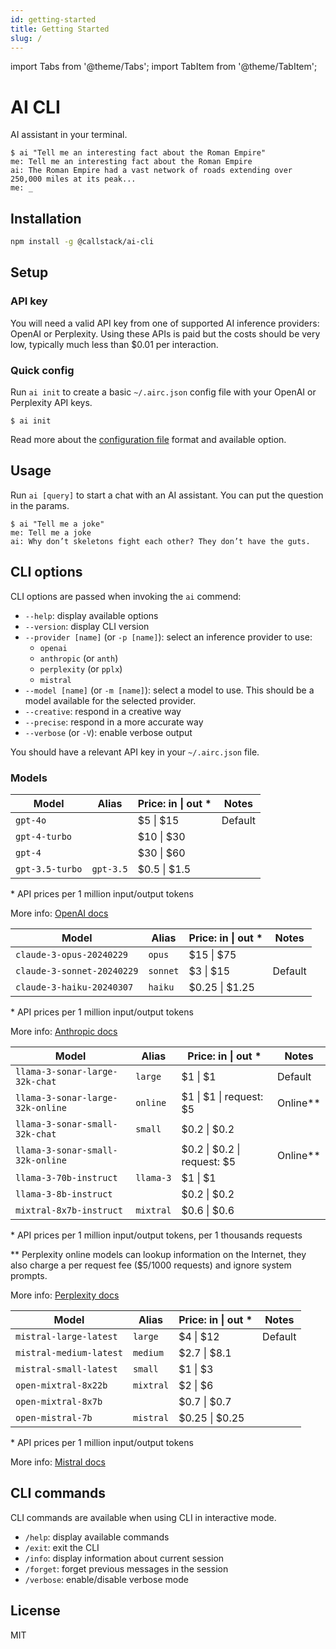 ```yaml
---
id: getting-started
title: Getting Started
slug: /
---
```


import Tabs from '@theme/Tabs';
import TabItem from '@theme/TabItem';

# AI CLI

AI assistant in your terminal.

```shell-session
$ ai "Tell me an interesting fact about the Roman Empire"
me: Tell me an interesting fact about the Roman Empire
ai: The Roman Empire had a vast network of roads extending over 250,000 miles at its peak...
me: _
```

## Installation

```sh
npm install -g @callstack/ai-cli
```

## Setup

### API key

You will need a valid API key from one of supported AI inference providers: OpenAI or Perplexity. Using these APIs is paid but the costs should be very low, typically much less than $0.01 per interaction.

### Quick config

Run `ai init` to create a basic `~/.airc.json` config file with your OpenAI or Perplexity API keys.

```shell-session
$ ai init
```

Read more about the [configuration file](config-file) format and available option.

## Usage

Run `ai [query]` to start a chat with an AI assistant. You can put the question in the params.

```shell-session
$ ai "Tell me a joke"
me: Tell me a joke
ai: Why don’t skeletons fight each other? They don’t have the guts.
```

## CLI options

CLI options are passed when invoking the `ai` commend:

- `--help`: display available options
- `--version`: display CLI version
- `--provider [name]` (or `-p [name]`): select an inference provider to use:
  - `openai`
  - `anthropic` (or `anth`)
  - `perplexity` (or `pplx`)
  - `mistral`
- `--model [name]` (or `-m [name]`): select a model to use. This should be a model available for the selected provider.
- `--creative`: respond in a creative way
- `--precise`: respond in a more accurate way
- `--verbose` (or `-V`): enable verbose output

You should have a relevant API key in your `~/.airc.json` file.

### Models

<Tabs groupId="provider">
<TabItem value="openAi" label="Open AI">

| Model           | Alias     | Price: in \| out \* | Notes   |
| --------------- | --------- | ------------------- | ------- |
| `gpt-4o`        |           | $5 \| $15           | Default |
| `gpt-4-turbo`   |           | $10 \| $30          |         |
| `gpt-4`         |           | $30 \| $60          |         |
| `gpt-3.5-turbo` | `gpt-3.5` | $0.5 \| $1.5        |         |

\* API prices per 1 million input/output tokens

More info: [OpenAI docs](https://platform.openai.com/docs/models)

</TabItem>
<TabItem value="anthropic" label="Anthropic">

| Model                      | Alias    | Price: in \| out \* | Notes   |
| -------------------------- | -------- | ------------------- | ------- |
| `claude-3-opus-20240229`   | `opus`   | $15 \| $75          |         |
| `claude-3-sonnet-20240229` | `sonnet` | $3 \| $15           | Default |
| `claude-3-haiku-20240307`  | `haiku`  | $0.25 \| $1.25      |         |

\* API prices per 1 million input/output tokens

More info: [Anthropic docs](https://docs.anthropic.com/claude/docs/models-overview)

</TabItem>
<TabItem value="perplexity" label="Perplexity">

| Model                            | Alias     | Price: in \| out \*         | Notes      |
| -------------------------------- | --------- | --------------------------- | ---------- |
| `llama-3-sonar-large-32k-chat`   | `large`   | $1 \| $1                    | Default    |
| `llama-3-sonar-large-32k-online` | `online`  | $1 \| $1 \| request: $5     | Online\*\* |
| `llama-3-sonar-small-32k-chat`   | `small`   | $0.2 \| $0.2                |            |
| `llama-3-sonar-small-32k-online` |           | $0.2 \| $0.2 \| request: $5 | Online\*\* |
| `llama-3-70b-instruct`           | `llama-3` | $1 \| $1                    |            |
| `llama-3-8b-instruct`            |           | $0.2 \| $0.2                |            |
| `mixtral-8x7b-instruct`          | `mixtral` | $0.6 \| $0.6                |            |

\* API prices per 1 million input/output tokens, per 1 thousands requests

\*\* Perplexity online models can lookup information on the Internet, they also charge a per request fee ($5/1000 requests) and ignore system prompts.

More info: [Perplexity docs](https://docs.perplexity.ai/docs/model-cards)

</TabItem>
<TabItem value="mistral" label="Mistral">

| Model                   | Alias     | Price: in \| out \* | Notes   |
| ----------------------- | --------- | ------------------- | ------- |
| `mistral-large-latest`  | `large`   | $4 \| $12           | Default |
| `mistral-medium-latest` | `medium`  | $2.7 \| $8.1        |         |
| `mistral-small-latest`  | `small`   | $1 \| $3            |         |
| `open-mixtral-8x22b`    | `mixtral` | $2 \| $6            |         |
| `open-mixtral-8x7b`     |           | $0.7 \| $0.7        |         |
| `open-mistral-7b`       | `mistral` | $0.25 \| $0.25      |         |

\* API prices per 1 million input/output tokens

More info: [Mistral docs](https://docs.mistral.ai/platform/endpoints/)

</TabItem>
</Tabs>

## CLI commands

CLI commands are available when using CLI in interactive mode.

- `/help`: display available commands
- `/exit`: exit the CLI
- `/info`: display information about current session
- `/forget`: forget previous messages in the session
- `/verbose`: enable/disable verbose mode

## License

MIT

